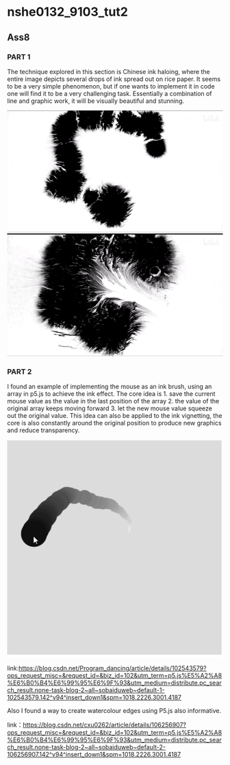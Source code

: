 # nshe0132_9103_tut2

## Ass8

### PART 1

The technique explored in this section is Chinese ink haloing, where the entire image depicts several drops of ink spread out on rice paper. It seems to be a very simple phenomenon, but if one wants to implement it in code one will find it to be a very challenging task. Essentially a combination of line and graphic work, it will be visually beautiful and stunning.

![start status](asset/img1.png)
![end status](asset/img2.png)

### PART 2

I found an example of implementing the mouse as an ink brush, using an array in p5.js to achieve the ink effect. The core idea is 1. save the current mouse value as the value in the last position of the array 2. the value of the original array keeps moving forward 3. let the new mouse value squeeze out the original value. This idea can also be applied to the ink vignetting, the core is also constantly around the original position to produce new graphics and reduce transparency.

![example](asset/img3.png)

link:https://blog.csdn.net/Program_dancing/article/details/102543579?ops_request_misc=&request_id=&biz_id=102&utm_term=p5.js%E5%A2%A8%E6%B0%B4%E6%99%95%E6%9F%93&utm_medium=distribute.pc_search_result.none-task-blog-2~all~sobaiduweb~default-1-102543579.142^v94^insert_down1&spm=1018.2226.3001.4187

Also I found a way to create watercolour edges using P5.js also informative.

link：https://blog.csdn.net/cxu0262/article/details/106256907?ops_request_misc=&request_id=&biz_id=102&utm_term=p5.js%E5%A2%A8%E6%B0%B4%E6%99%95%E6%9F%93&utm_medium=distribute.pc_search_result.none-task-blog-2~all~sobaiduweb~default-2-106256907.142^v94^insert_down1&spm=1018.2226.3001.4187
